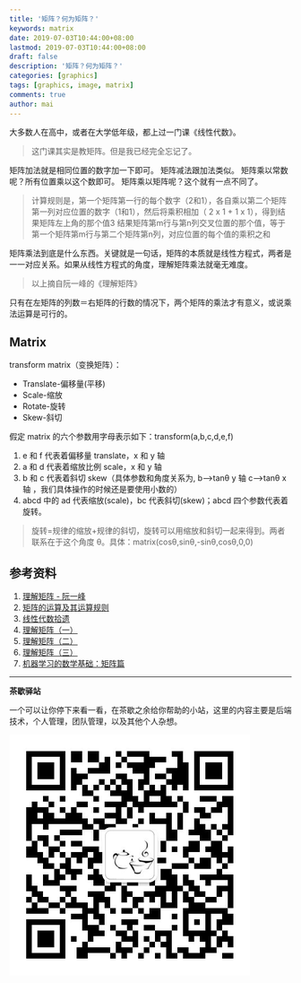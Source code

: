 ```yaml
---
title: '矩阵？何为矩阵？'
keywords: matrix
date: 2019-07-03T10:44:00+08:00
lastmod: 2019-07-03T10:44:00+08:00
draft: false
description: '矩阵？何为矩阵？'
categories: [graphics]
tags: [graphics, image, matrix]
comments: true
author: mai
---
```


大多数人在高中，或者在大学低年级，都上过一门课《线性代数》。
>这门课其实是教矩阵。但是我已经完全忘记了。

矩阵加法就是相同位置的数字加一下即可。
矩阵减法跟加法类似。
矩阵乘以常数呢？所有位置乘以这个数即可。
矩阵乘以矩阵呢？这个就有一点不同了。
>计算规则是，第一个矩阵第一行的每个数字（2和1），各自乘以第二个矩阵第一列对应位置的数字（1和1），然后将乘积相加（ 2 x 1 + 1 x 1），得到结果矩阵左上角的那个值3
>结果矩阵第m行与第n列交叉位置的那个值，等于第一个矩阵第m行与第二个矩阵第n列，对应位置的每个值的乘积之和

矩阵乘法到底是什么东西。关键就是一句话，矩阵的本质就是线性方程式，两者是一一对应关系。如果从线性方程式的角度，理解矩阵乘法就毫无难度。

>以上摘自阮一峰的《理解矩阵》

只有在左矩阵的列数＝右矩阵的行数的情况下，两个矩阵的乘法才有意义，或说乘法运算是可行的。

## Matrix

transform matrix（变换矩阵）：
- Translate-偏移量(平移)
- Scale-缩放
- Rotate-旋转
- Skew-斜切

假定 matrix 的六个参数用字母表示如下：transform(a,b,c,d,e,f)
1. e 和 f 代表着偏移量 translate，x 和 y 轴
2. a 和 d 代表着缩放比例 scale，x 和 y 轴
3. b 和 c 代表着斜切 skew（具体参数和角度关系为, b-->tanθ y 轴 c-->tanθ x 轴 ，我们具体操作的时候还是要使用小数的）
4. abcd 中的 ad 代表缩放(scale)，bc 代表斜切(skew)；abcd 四个参数代表着旋转。
>旋转=规律的缩放+规律的斜切，旋转可以用缩放和斜切一起来得到。两者联系在于这个角度 θ。具体：matrix(cosθ,sinθ,-sinθ,cosθ,0,0)


## 参考资料

1. [理解矩阵 - 阮一峰](http://www.ruanyifeng.com/blog/2015/09/matrix-multiplication.html)
2. [矩阵的运算及其运算规则](http://www2.edu-edu.com.cn/lesson_crs78/self/j_0022/soft/ch0605.html)
3. [线性代数拾遗](http://mengqi92.github.io/tags/%E7%BA%BF%E6%80%A7%E4%BB%A3%E6%95%B0%E6%8B%BE%E9%81%97/)
4. [理解矩阵（一）](https://blog.csdn.net/myan/article/details/647511)
5. [理解矩阵（二）](https://blog.csdn.net/myan/article/details/649018)
6. [理解矩阵（三）](https://blog.csdn.net/myan/article/details/1865397)
7. [机器学习的数学基础：矩阵篇](https://www.hahack.com/math/math-matrix/)

----

**茶歇驿站**

一个可以让你停下来看一看，在茶歇之余给你帮助的小站，这里的内容主要是后端技术，个人管理，团队管理，以及其他个人杂想。

![茶歇驿站二维码](https://raw.githubusercontent.com/yangwenmai/maiyang.me/master/blog/tech_tea.jpg)
